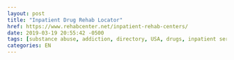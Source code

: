 ```yaml
---
layout: post
title: "Inpatient Drug Rehab Locator"
href: https://www.rehabcenter.net/inpatient-rehab-centers/
date: 2019-03-19 20:55:42 -0500
tags: [substance abuse, addiction, directory, USA, drugs, inpatient services]
categories: EN
---
```

